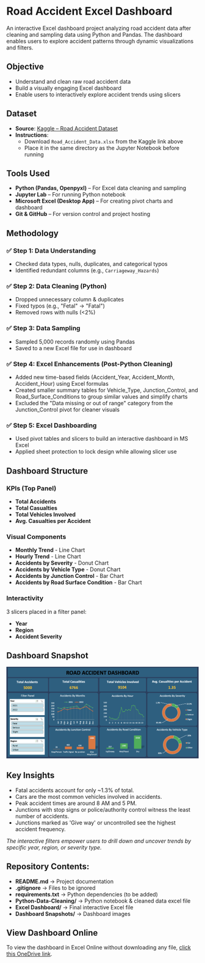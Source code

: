 # Road Accident Excel Dashboard
An interactive Excel dashboard project analyzing road accident data after cleaning and sampling data using Python and Pandas. The dashboard enables users to explore accident patterns through dynamic visualizations and filters.


## Objective
- Understand and clean raw road accident data  
- Build a visually engaging Excel dashboard  
- Enable users to interactively explore accident trends using slicers  


## Dataset

- **Source**: [Kaggle – Road Accident Dataset](https://www.kaggle.com/datasets/abdulmannann/road-accidents-csv)  
- **Instructions**:  
  - Download `Road_Accident_Data.xlsx` from the Kaggle link above  
  - Place it in the same directory as the Jupyter Notebook before running  


## Tools Used

- **Python (Pandas, Openpyxl)** – For Excel data cleaning and sampling  
- **Jupyter Lab** – For running Python notebook  
- **Microsoft Excel (Desktop App)** – For creating pivot charts and dashboard  
- **Git & GitHub** – For version control and project hosting  


## Methodology

### ✅ Step 1: Data Understanding
- Checked data types, nulls, duplicates, and categorical typos  
- Identified redundant columns (e.g., `Carriageway_Hazards`)  

### ✅ Step 2: Data Cleaning (Python)
- Dropped unnecessary column & duplicates  
- Fixed typos (e.g., "Fetal" → "Fatal")  
- Removed rows with nulls (<2%)  

### ✅ Step 3: Data Sampling
- Sampled 5,000 records randomly using Pandas  
- Saved to a new Excel file for use in dashboard  

### ✅ Step 4: Excel Enhancements (Post-Python Cleaning)
- Added new time-based fields (Accident_Year, Accident_Month, Accident_Hour) using Excel formulas
- Created smaller summary tables for Vehicle_Type, Junction_Control, and Road_Surface_Conditions to group similar values and simplify charts
- Excluded the "Data missing or out of range" category from the Junction_Control pivot for cleaner visuals

### ✅ Step 5: Excel Dashboarding
- Used pivot tables and slicers to build an interactive dashboard in MS Excel  
- Applied sheet protection to lock design while allowing slicer use


## Dashboard Structure

### KPIs (Top Panel)
- **Total Accidents**  
- **Total Casualties**  
- **Total Vehicles Involved**  
- **Avg. Casualties per Accident**  

### Visual Components
- **Monthly Trend** - Line Chart
- **Hourly Trend** - Line Chart
- **Accidents by Severity** - Donut Chart   
- **Accidents by Vehicle Type** - Donut Chart   
- **Accidents by Junction Control** - Bar Chart
- **Accidents by Road Surface Condition** - Bar Chart

### Interactivity
3 slicers placed in a filter panel:  
  - **Year**  
  - **Region**  
  - **Accident Severity**  


## Dashboard Snapshot

![Dashboard](Dashboard%20Snapshots/Dashboard%20(Filters%20cleared).png)


## Key Insights

- Fatal accidents account for only ~1.3% of total.
- Cars are the most common vehicles involved in accidents.
- Peak accident times are around 8 AM and 5 PM.
- Junctions with stop signs or police/authority control witness the least number of accidents.
- Junctions marked as 'Give way' or uncontrolled see the highest accident frequency.

*The interactive filters empower users to drill down and uncover trends by specific year, region, or severity type.*

## Repository Contents:
- **README.md** → Project documentation
- **.gitignore** → Files to be ignored
- **requirements.txt** → Python dependencies (to be added)
- **Python-Data-Cleaning/** → Python notebook & cleaned data excel file
- **Excel Dashboard/** → Final interactive Excel file
- **Dashboard Snapshots/** → Dashboard images

  
## View Dashboard Online

To view the dashboard in Excel Online without downloading any file, [click this OneDrive link](https://1drv.ms/x/c/1900327c1353777b/EdpxCAmZullMmce0DEsPJRsBDIFsLMPi63joU1jq5PodTA).
